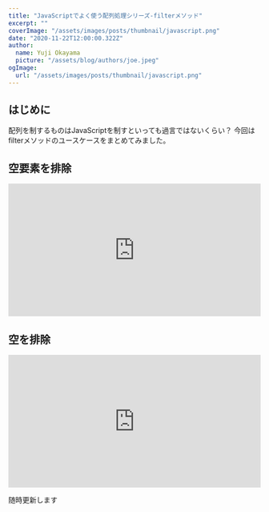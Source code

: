 ```yaml
---
title: "JavaScriptでよく使う配列処理シリーズ-filterメソッド"
excerpt: ""
coverImage: "/assets/images/posts/thumbnail/javascript.png"
date: "2020-11-22T12:00:00.322Z"
author:
  name: Yuji Okayama
  picture: "/assets/blog/authors/joe.jpeg"
ogImage:
  url: "/assets/images/posts/thumbnail/javascript.png"
---
```


## はじめに
配列を制するものはJavaScriptを制すといっても過言ではないくらい？
今回はfilterメソッドのユースケースをまとめてみました。

## 空要素を排除

<iframe height="265" style="width: 100%;" scrolling="no" title="JavaScript-filter-EmptyRemoval" src="https://codepen.io/yujiokayama/embed/WNrxJzW?height=265&theme-id=dark&default-tab=js,result" frameborder="no" allowtransparency="true" allowfullscreen="true">
  See the Pen <a href='https://codepen.io/yujiokayama/pen/WNrxJzW'>JavaScript-filter-EmptyRemoval</a> by yujiokayama
  (<a href='https://codepen.io/yujiokayama'>@yujiokayama</a>) on <a href='https://codepen.io'>CodePen</a>.
</iframe>

## 空を排除

<iframe height="265" style="width: 100%;" scrolling="no" title="JavaScript-filter-EmptyRemoval" src="https://codepen.io/yujiokayama/embed/WNrxJzW?height=265&theme-id=dark&default-tab=js,result" frameborder="no" allowtransparency="true" allowfullscreen="true">
  See the Pen <a href='https://codepen.io/yujiokayama/pen/WNrxJzW'>JavaScript-filter-EmptyRemoval</a> by yujiokayama
  (<a href='https://codepen.io/yujiokayama'>@yujiokayama</a>) on <a href='https://codepen.io'>CodePen</a>.
</iframe>

随時更新します
